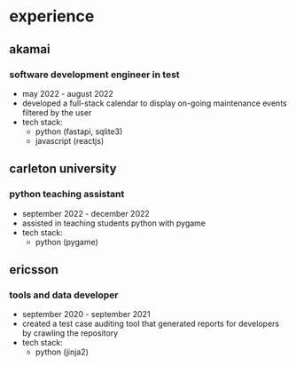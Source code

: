 # experience

## akamai
### software development engineer in test
- may 2022 - august 2022
- developed a full-stack calendar to display on-going maintenance events filtered by the user
- tech stack:
    - python (fastapi, sqlite3)
    - javascript (reactjs)

## carleton university
### python teaching assistant
- september 2022 - december 2022
- assisted in teaching students python with pygame
- tech stack:
    - python (pygame)

## ericsson
### tools and data developer
- september 2020 - september 2021
- created a test case auditing tool that generated reports for developers by crawling the repository
- tech stack:
    - python (jinja2)
